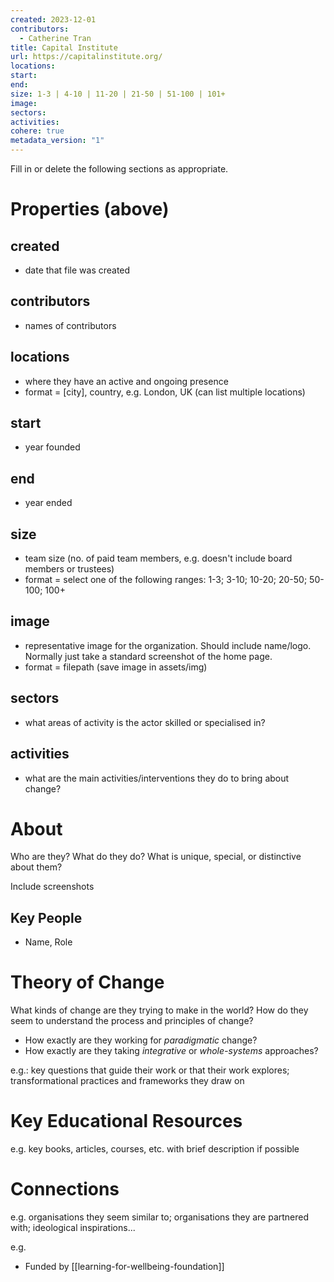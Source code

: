 ```yaml
---
created: 2023-12-01
contributors:
  - Catherine Tran
title: Capital Institute
url: https://capitalinstitute.org/
locations: 
start: 
end: 
size: 1-3 | 4-10 | 11-20 | 21-50 | 51-100 | 101+
image: 
sectors: 
activities: 
cohere: true
metadata_version: "1"
---
```


Fill in or delete the following sections as appropriate. 

# Properties (above)
## created 
- date that file was created
## contributors 
- names of contributors
## locations
- where they have an active and ongoing presence
- format = [city], country, e.g. London, UK (can list multiple locations)
## start 
- year founded 
## end
-  year ended 
## size
- team size (no. of paid team members, e.g. doesn't include board members or trustees)
- format = select one of the following ranges: 1-3; 3-10; 10-20; 20-50; 50-100; 100+
## image
- representative image for the organization. Should include name/logo. Normally just take a standard screenshot of the home page.
- format = filepath (save image in assets/img)
## sectors 
- what areas of activity is the actor skilled or specialised in?
## activities 
- what are the main activities/interventions they do to bring about change?

# About

Who are they? What do they do? What is unique, special, or distinctive about them?

Include screenshots

## Key People

- Name, Role

# Theory of Change

What kinds of change are they trying to make in the world? How do they seem to understand the process and principles of change?

- How exactly are they working for *paradigmatic* change?
- How exactly are they taking *integrative* or *whole-systems* approaches?

e.g.: key questions that guide their work or that their work explores; transformational practices and frameworks they draw on 

# Key Educational Resources

e.g. key books, articles, courses, etc. with brief description if possible

# Connections

e.g. organisations they seem similar to; organisations they are partnered with; ideological inspirations...

e.g. 
- Funded by [[learning-for-wellbeing-foundation]]



